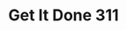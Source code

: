 ---
schema: default
title: Get It Done 311
organization: ''
notes: ''
date_issued: '2017-02-13'
date_modified: '2017-02-13'
license: ''
maintainer: City of San Diego
maintainer_email: data@sandiego.gov
---